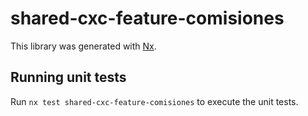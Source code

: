 # shared-cxc-feature-comisiones

This library was generated with [Nx](https://nx.dev).

## Running unit tests

Run `nx test shared-cxc-feature-comisiones` to execute the unit tests.

